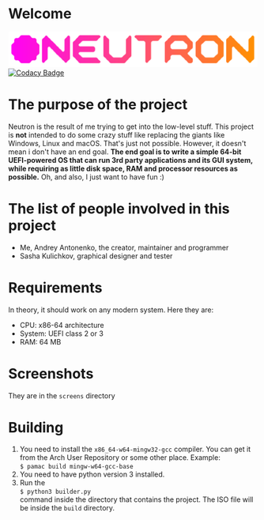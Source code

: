 # Welcome
![logo](https://github.com/portasynthinca3/neutron/blob/master/gfx/logo.png "logo")\
[![Codacy Badge](https://api.codacy.com/project/badge/Grade/3db2b0cbdd72413a944b0a5004dc3dd8)](https://app.codacy.com/manual/portasynthinca3/neutron?utm_source=github.com&utm_medium=referral&utm_content=portasynthinca3/neutron&utm_campaign=Badge_Grade_Dashboard)
# The purpose of the project
Neutron is the result of me trying to get into the low-level stuff.
This project is **not** intended to do some crazy stuff like replacing the giants like Windows, Linux and macOS. That's just not possible. However, it doesn't mean i don't have an end goal. **The end goal is to write a simple 64-bit UEFI-powered OS that can run 3rd party applications and its GUI system, while requiring as little disk space, RAM and processor resources as possible.** Oh, and also, I just want to have fun :)
# The list of people involved in this project
*  Me, Andrey Antonenko, the creator, maintainer and programmer
*  Sasha Kulichkov, graphical designer and tester
# Requirements
In theory, it should work on any modern system. Here they are:
*  CPU: x86-64 architecture
*  System: UEFI class 2 or 3
*  RAM: 64 MB
# Screenshots
They are in the `screens` directory
# Building
1.  You need to install the `x86_64-w64-mingw32-gcc` compiler. You can get it from the Arch User Repository or
some other place. Example:\
`$ pamac build mingw-w64-gcc-base`
2.  You need to have python version 3 installed.
3.  Run the\
`$ python3 builder.py`\
command inside the directory that contains the project. The ISO file will be inside the `build` directory.